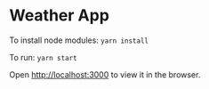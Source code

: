 # Weather App

To install node modules: `yarn install`

To run: `yarn start`

Open [http://localhost:3000](http://localhost:3000) to view it in the browser.
